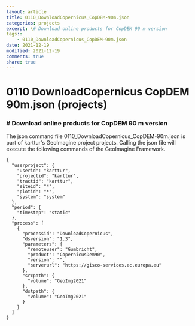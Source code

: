 ```yaml
---
layout: article
title: 0110_DownloadCopernicus_CopDEM-90m.json
categories: projects
excerpt: \# Download online products for CopDEM 90 m version
tags:: 
    - 0110_DownloadCopernicus_CopDEM-90m.json
date: 2021-12-19
modified: 2021-12-19
comments: true
share: true
---
```


# 0110 DownloadCopernicus CopDEM 90m.json (projects)

### \# Download online products for CopDEM 90 m version

The json command file <span class='file'>0110_DownloadCopernicus_CopDEM-90m.json</span> is part of karttur's GeoImagine project <span class='project'>projects</span>. Calling the json file will execute the following commands of the GeoImagine Framework.

```
{
  "userproject": {
    "userid": "karttur",
    "projectid": "karttur",
    "tractid": "karttur",
    "siteid": "*",
    "plotid": "*",
    "system": "system"
  },
  "period": {
    "timestep": "static"
  },
  "process": [
    {
      "processid": "DownloadCopernicus",
      "dsversion": "1.3",
      "parameters": {
        "remoteuser": "Gumbricht",
        "product": "CopernicusDem90",
        "version": "",
        "serverurl": "https://gisco-services.ec.europa.eu"
      },
      "srcpath": {
        "volume": "GeoImg2021"
      },
      "dstpath": {
        "volume": "GeoImg2021"
      }
    }
  ]
}
```
